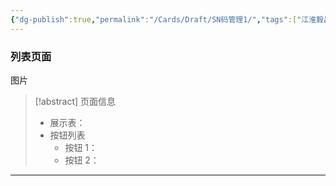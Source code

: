 ```yaml
---
{"dg-publish":true,"permalink":"/Cards/Draft/SN码管理1/","tags":["江淮毅昌/蝶创I-MES/MES"]}
---
```




### 列表页面

图片

> [!abstract] 页面信息
> - 展示表：
> - 按钮列表
> 	- 按钮 1：
> 	- 按钮 2：

---

